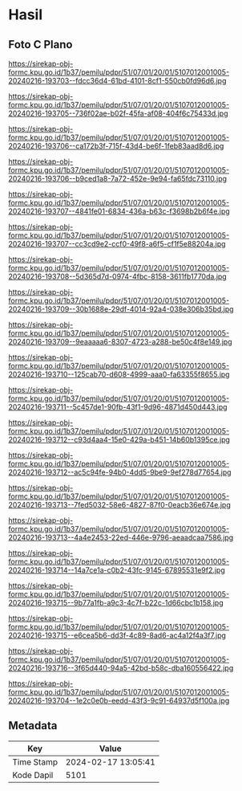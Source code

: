 # Hasil

## Foto C Plano

https://sirekap-obj-formc.kpu.go.id/1b37/pemilu/pdpr/51/07/01/20/01/5107012001005-20240216-193703--fdcc36d4-61bd-4101-8cf1-550cb0fd96d6.jpg

https://sirekap-obj-formc.kpu.go.id/1b37/pemilu/pdpr/51/07/01/20/01/5107012001005-20240216-193705--736f02ae-b02f-45fa-af08-404f6c75433d.jpg

https://sirekap-obj-formc.kpu.go.id/1b37/pemilu/pdpr/51/07/01/20/01/5107012001005-20240216-193706--ca172b3f-715f-43d4-be6f-1feb83aad8d6.jpg

https://sirekap-obj-formc.kpu.go.id/1b37/pemilu/pdpr/51/07/01/20/01/5107012001005-20240216-193706--b9ced1a8-7a72-452e-9e94-fa65fdc73110.jpg

https://sirekap-obj-formc.kpu.go.id/1b37/pemilu/pdpr/51/07/01/20/01/5107012001005-20240216-193707--4841fe01-6834-436a-b63c-f3698b2b6f4e.jpg

https://sirekap-obj-formc.kpu.go.id/1b37/pemilu/pdpr/51/07/01/20/01/5107012001005-20240216-193707--cc3cd9e2-ccf0-49f8-a6f5-cf1f5e88204a.jpg

https://sirekap-obj-formc.kpu.go.id/1b37/pemilu/pdpr/51/07/01/20/01/5107012001005-20240216-193708--5d365d7d-0974-4fbc-8158-3611fb1770da.jpg

https://sirekap-obj-formc.kpu.go.id/1b37/pemilu/pdpr/51/07/01/20/01/5107012001005-20240216-193709--30b1688e-29df-4014-92a4-038e306b35bd.jpg

https://sirekap-obj-formc.kpu.go.id/1b37/pemilu/pdpr/51/07/01/20/01/5107012001005-20240216-193709--9eaaaaa6-8307-4723-a288-be50c4f8e149.jpg

https://sirekap-obj-formc.kpu.go.id/1b37/pemilu/pdpr/51/07/01/20/01/5107012001005-20240216-193710--125cab70-d608-4999-aaa0-fa63355f8655.jpg

https://sirekap-obj-formc.kpu.go.id/1b37/pemilu/pdpr/51/07/01/20/01/5107012001005-20240216-193711--5c457de1-90fb-43f1-9d96-4871d450d443.jpg

https://sirekap-obj-formc.kpu.go.id/1b37/pemilu/pdpr/51/07/01/20/01/5107012001005-20240216-193712--c93d4aa4-15e0-429a-b451-14b60b1395ce.jpg

https://sirekap-obj-formc.kpu.go.id/1b37/pemilu/pdpr/51/07/01/20/01/5107012001005-20240216-193712--ac5c94fe-94b0-4dd5-9be9-9ef278d77654.jpg

https://sirekap-obj-formc.kpu.go.id/1b37/pemilu/pdpr/51/07/01/20/01/5107012001005-20240216-193713--7fed5032-58e6-4827-87f0-0eacb36e674e.jpg

https://sirekap-obj-formc.kpu.go.id/1b37/pemilu/pdpr/51/07/01/20/01/5107012001005-20240216-193713--4a4e2453-22ed-446e-9796-aeaadcaa7586.jpg

https://sirekap-obj-formc.kpu.go.id/1b37/pemilu/pdpr/51/07/01/20/01/5107012001005-20240216-193714--14a7ce1a-c0b2-43fc-9145-67895531e9f2.jpg

https://sirekap-obj-formc.kpu.go.id/1b37/pemilu/pdpr/51/07/01/20/01/5107012001005-20240216-193715--9b77a1fb-a9c3-4c7f-b22c-1d66cbc1b158.jpg

https://sirekap-obj-formc.kpu.go.id/1b37/pemilu/pdpr/51/07/01/20/01/5107012001005-20240216-193715--e6cea5b6-dd3f-4c89-8ad6-ac4a12f4a3f7.jpg

https://sirekap-obj-formc.kpu.go.id/1b37/pemilu/pdpr/51/07/01/20/01/5107012001005-20240216-193716--3f65d440-94a5-42bd-b58c-dba160556422.jpg

https://sirekap-obj-formc.kpu.go.id/1b37/pemilu/pdpr/51/07/01/20/01/5107012001005-20240216-193704--1e2c0e0b-eedd-43f3-9c91-64937d5f100a.jpg


## Metadata

| Key        | Value               |
| ---------- | ------------------- |
| Time Stamp | 2024-02-17 13:05:41 |
| Kode Dapil | 5101                |



